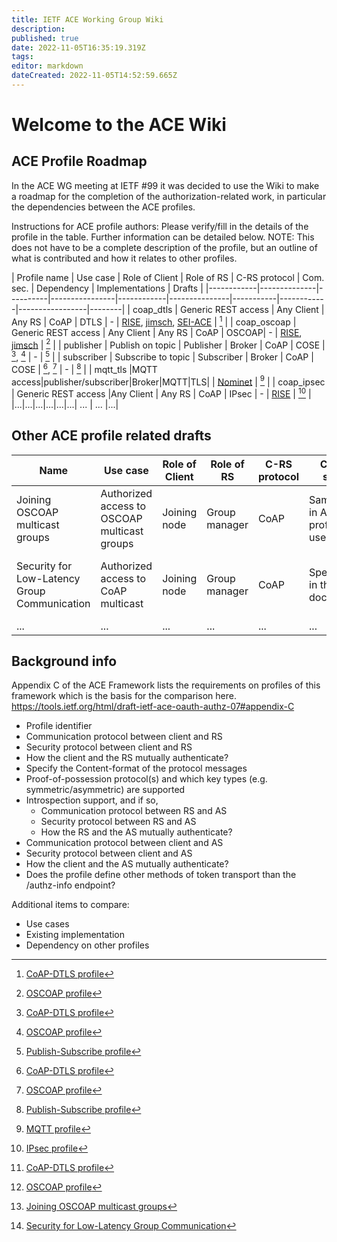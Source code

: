 ```yaml
---
title: IETF ACE Working Group Wiki
description: 
published: true
date: 2022-11-05T16:35:19.319Z
tags: 
editor: markdown
dateCreated: 2022-11-05T14:52:59.665Z
---
```


# Welcome to the ACE Wiki

## ACE Profile Roadmap

In the ACE WG meeting at IETF #99 it was decided to use the Wiki to make a roadmap for the completion of the authorization-related work, in particular the dependencies between the ACE profiles. 

Instructions for ACE profile authors: Please verify/fill in the details of the profile in the table. Further information can be detailed below. NOTE: This does not have to be a complete description of the profile, but an outline of what is contributed and how it relates to other profiles.

|  Profile name | Use case | Role of Client | Role of RS | C-RS protocol | Com. sec. | Dependency | Implementations | Drafts |
|------------|--------------|----------|----------------|------------|---------------|-----------|------------|-----------------|--------|
| coap_dtls | Generic REST access | Any Client | Any RS | CoAP | DTLS | - | [RISE](https://bitbucket.org/marco-tiloca-sics/ace-java), [jimsch](https://github.com/Com-AugustCellars/Oauth-Authz), [SEI-ACE](https://github.com/SEI-TTG/ace-client/wiki) | [^1] |
| coap_oscoap | Generic REST access | Any Client | Any RS | CoAP | OSCOAP| - | [RISE](https://bitbucket.org/marco-tiloca-sics/ace-java), [jimsch](https://github.com/Com-AugustCellars/Oauth-Authz) | [^2] |
| publisher | Publish on topic | Publisher | Broker | CoAP | COSE | [^1], [^2] | - | [^3] |
| subscriber | Subscribe to topic | Subscriber | Broker | CoAP | COSE | [^1], [^2] | - | [^3] |
| mqtt_tls |MQTT access|publisher/subscriber|Broker|MQTT|TLS| | [Nominet](https://github.com/nominetresearch/ace-mqtt-mosquitto) | [^4] |
| coap_ipsec | Generic REST access |Any Client | Any RS | CoAP | IPsec | - | [RISE](https://gitlab.com/ace-ipsec-profile/internet-draft/tree/master/contiki_zoul_ipsec/examples/ace-token-ike) | [^5] |
|...|...|...|...|...|...| ... | ... |...|

## Other ACE profile related drafts

| Name | Use case | Role of Client | Role of RS | C-RS protocol | Com. sec. | Dependency | Implementations | Drafts |
|--------------|----------|----------------|------------|---------------|-----------|------------|-----------------|--------|
| Joining OSCOAP multicast groups  | Authorized access to OSCOAP multicast groups | Joining node | Group manager | CoAP | Same as in ACE profile used |  [^1],[^2]]  | Same as ACE profile | [^6]  | 
| Security for Low-Latency Group Communication  | Authorized access to CoAP multicast | Joining node | Group manager | CoAP | Specified in the document |  ACE-OAuth, symmetric key group communication security  | As part of OpenAIS EU funded project | [^7]  | 
 | ... | ... | ... | ... | ... | ... |  ...  |  ...  | ... | 

## Background info

Appendix C of the ACE Framework lists the requirements on profiles of this framework which is the basis for the comparison here.
https://tools.ietf.org/html/draft-ietf-ace-oauth-authz-07#appendix-C

* Profile identifier
* Communication protocol between client and RS 
* Security protocol between client and RS 
* How the client and the RS mutually authenticate?
* Specify the Content-format of the protocol messages 
* Proof-of-possession protocol(s) and which key types (e.g. symmetric/asymmetric) are supported 
* Introspection support, and if so,
   * Communication protocol between RS and AS 
   * Security protocol between RS and AS   
   * How the RS and the AS mutually authenticate?
* Communication protocol between client and AS 
* Security protocol between client and AS   
* How the client and the AS mutually authenticate?
* Does the profile define other methods of token transport than the /authz-info endpoint?

Additional items to compare:

* Use cases
* Existing implementation
* Dependency on other profiles

[^1]: [CoAP-DTLS profile](https://tools.ietf.org/html/draft-ietf-ace-dtls-authorize)
[^2]: [OSCOAP profile](https://tools.ietf.org/html/draft-seitz-ace-oscoap-profile)
[^3]: [Publish-Subscribe profile](https://tools.ietf.org/html/draft-palombini-ace-coap-pubsub-profile)
[^4]: [MQTT profile](https://tools.ietf.org/html/draft-sengul-ace-mqtt-tls-profile)
[^5]: [IPsec profile](https://tools.ietf.org/html/draft-aragon-ace-ipsec-profile)
[^6]: [Joining OSCOAP multicast groups](https://tools.ietf.org/html/draft-tiloca-ace-oscoap-joining)
[^7]: [Security for Low-Latency Group Communication](https://tools.ietf.org/html/draft-somaraju-ace-multicast)